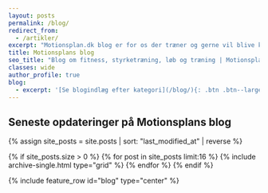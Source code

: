 ```yaml
---
layout: posts
permalink: /blog/
redirect_from:
  - /artikler/
excerpt: "Motionsplan.dk blog er for os der træner og gerne vil blive klogere på kroppen."
title: Motionsplans blog
seo_title: "Blog om fitness, styrketræning, løb og træning | Motionsplan"
classes: wide
author_profile: true
blog:
  - excerpt: '[Se blogindlæg efter kategori](/blog/){: .btn .btn--large .btn--success }'
---
```


## Seneste opdateringer på Motionsplans blog

<div class="feature__wrapper">

{% assign site_posts = site.posts | sort: "last_modified_at" | reverse %}

{% if site_posts.size > 0 %}
  {% for post in site_posts limit:16 %}
    {% include archive-single.html type="grid" %}
  {% endfor %}
{% endif %}

</div>

{% include feature_row id="blog" type="center" %}
